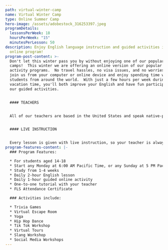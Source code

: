 ```yaml
---
path: virtual-winter-camp
name: Virtual Winter Camp
type: Online Summer Camp
hero-image: /assets/adobestock_316253397.jpeg
programDetails:
  lessonsPerWeek: 18
  hoursPerWeek: "15"
  minutesPerLesson: 50
description: Enjoy English language instruction and guided activities in a fun
  online program!
program-post-content: >-
  Don't let this winter pass you by without enjoying one of our popular winter
  camps!  This winter we are offering an online version of our popular winter
  activity programs.  No travel hassles, no visa issues, and no worries.  Just
  join us from your computer or online device and enjoy spending time with other
  students from around the world.  With just a few hours per week during your
  vacation time, you'll both improve your English and have fun participating in
  our guided activities.


  #### TEACHERS


  All of our teachers are based in the United States and speak native-proficient level English. Every teacher has a TEFL Certificate or Master's Degree and extensive instructional experience. Activities are led by experienced, friendly American Activity Guides.


  #### LIVE INSTRUCTION


  Every lesson is given with live instruction, so your teacher is always there to provide feedback and correction. You'll meet and practice with students from around the world as you improve your English skills together!
program-features-content: |-
  ### Program Features:

  * For students aged 14-18
  * Start any Monday at 6:00 AM Pacific Time, or any Sunday at 5 PM Pacific Time
  * Study from 1-4 weeks
  * Daily 2-hour English lesson
  * Daily 1-hour guided online activity
  * One-to-one tutorial with your teacher
  * FLS Attendance Certificate

  ### Activities include:

  * Trivia Games
  * Virtual Escape Room
  * Yoga
  * Hip Hop Dance
  * Tik Tok Workshop
  * Virtual Tours
  * Slang Workshop
  * Social Media Workshops
---
```

